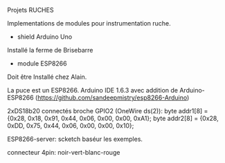Projets RUCHES

Implementations de modules pour instrumentation ruche.

- shield Arduino Uno

Installé la ferme de Brisebarre

- module ESP8266

Doit être Installé chez Alain.

La puce est un ESP8266.
Arduino IDE 1.6.3 avec addition de Arduino-ESP8266 (https://github.com/sandeepmistry/esp8266-Arduino)

2xDS18b20 connectés broche GPIO2 (OneWire  ds(2)):
  byte addr1[8] = {0x28, 0x18, 0x91, 0x44, 0x06, 0x00, 0x00, 0xA1};
  byte addr2[8] = {0x28, 0xDD, 0x75, 0x44, 0x06, 0x00, 0x00, 0x10};

ESP8266-server: scketch baséur les exemples.

connecteur 4pin: noir-vert-blanc-rouge